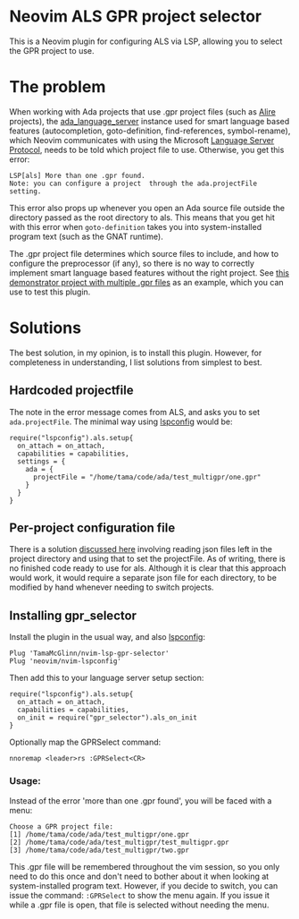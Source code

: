 # Neovim ALS GPR project selector

This is a Neovim plugin for configuring ALS via LSP, allowing you to select the GPR project to use.

# The problem

When working with Ada projects that use .gpr project files (such as [Alire](https://alire.ada.dev/) projects),
the [ada_language_server](https://github.com/AdaCore/ada_language_server) instance used for smart language
based features (autocompletion, goto-definition, find-references, symbol-rename), which Neovim communicates
with using the Microsoft [Language Server Protocol](https://microsoft.github.io/language-server-protocol/),
needs to be told which project file to use. Otherwise, you get this error:

```
LSP[als] More than one .gpr found.
Note: you can configure a project  through the ada.projectFile setting.
```

This error also props up whenever you open an Ada source file outside the directory passed as the root directory
to als. This means that you get hit with this error when `goto-definition` takes you into system-installed
program text (such as the GNAT runtime).

The .gpr project file determines which source files to include, and how to configure the preprocessor (if any),
so there is no way to correctly implement smart language based features without the right project. See [this
demonstrator project with multiple .gpr files]() as an example, which you can use to test this plugin.

# Solutions

The best solution, in my opinion, is to install this plugin.
However, for completeness in understanding, I list solutions from simplest
to best.

## Hardcoded projectfile

The note in the error message comes from ALS, and asks you to set `ada.projectFile`. The minimal way using
[lspconfig](https://github.com/neovim/nvim-lspconfig) would be:

```
require("lspconfig").als.setup{
  on_attach = on_attach,
  capabilities = capabilities,
  settings = {
    ada = {
      projectFile = "/home/tama/code/ada/test_multigpr/one.gpr"
    }
  }
}
```

## Per-project configuration file

There is a solution [discussed here](https://neovim.discourse.group/t/lsp-project-specific-settings/541/2)
involving reading json files left in the project directory and using that to set the projectFile. As of
writing, there is no finished code ready to use for als. Although it is clear that this approach would
work, it would require a separate json file for each directory, to be modified by hand whenever needing
to switch projects.

## Installing gpr_selector

Install the plugin in the usual way, and also [lspconfig](https://github.com/neovim/nvim-lspconfig):

```
Plug 'TamaMcGlinn/nvim-lsp-gpr-selector'
Plug 'neovim/nvim-lspconfig'
```

Then add this to your language server setup section:

```
require("lspconfig").als.setup{
  on_attach = on_attach,
  capabilities = capabilities,
  on_init = require("gpr_selector").als_on_init
}
```

Optionally map the GPRSelect command:

```
nnoremap <leader>rs :GPRSelect<CR>
```

### Usage:

Instead of the error 'more than one .gpr found',
you will be faced with a menu:

```
Choose a GPR project file:
[1] /home/tama/code/ada/test_multigpr/one.gpr
[2] /home/tama/code/ada/test_multigpr/test_multigpr.gpr
[3] /home/tama/code/ada/test_multigpr/two.gpr
```

This .gpr file will be remembered throughout the vim session, so you only need to do this once and don't
need to bother about it when looking at system-installed program text. However, if you decide to switch,
you can issue the command: `:GPRSelect` to show the menu again. If you issue it while a .gpr file is open,
that file is selected without needing the menu.
